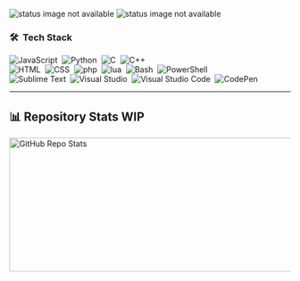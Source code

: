 ![status image not available](https://github-readme-stats.vercel.app/api?username=unknown81311&show_icons=true&theme=kacho_ga&hide_border=none&bg_color=00000000)
![status image not available](https://github-readme-stats.vercel.app/api/top-langs?username=unknown81311&theme=kacho_ga&hide_border=none&layout=compact&bg_color=00000000)

### 🛠 &nbsp;Tech Stack

![JavaScript](https://img.shields.io/badge/-JavaScript-A5443B?logo=javascript)&nbsp;
![Python](https://img.shields.io/badge/-Python-A5443B?style=flat&logo=python)&nbsp;
![C](https://img.shields.io/badge/-C-A5443B?style=flat&logo=C&logoColor=A8B9CC)&nbsp;
![C++](https://img.shields.io/badge/-C++-A5443B?style=flat&logo=C%2B%2B&logoColor=00599C)\
![HTML](https://img.shields.io/badge/-HTML-A5443B?style=flat&logo=HTML5)&nbsp;
![CSS](https://img.shields.io/badge/-CSS-A5443B?style=flat&logo=CSS3&logoColor=1572B6)&nbsp;
![php](https://img.shields.io/badge/-PHP-A5443B?logo=php)&nbsp;
![lua](https://img.shields.io/badge/-lua-A5443B?logo=lua)&nbsp;
![Bash](https://img.shields.io/badge/-GNU%20Bash-A5443B?logo=GNU%20Bash)&nbsp;
![PowerShell](https://img.shields.io/badge/-PowerShell-A5443B?logo=PowerShell)\
![Sublime Text](https://img.shields.io/badge/-Sublime%20Text-A5443B?logo=Sublime%20Text)&nbsp;
![Visual Studio](https://img.shields.io/badge/-Visual%20Studio-A5443B?logo=Visual%20Studio)&nbsp;
![Visual Studio Code](https://img.shields.io/badge/-Visual%20Studio%20Code-A5443B?logo=Visual%20Studio%20Code)&nbsp;
![CodePen](https://img.shields.io/badge/-CodePen-A5443B?logo=CodePen)&nbsp;

---

## 📊 Repository Stats WIP

<picture>
  <source media="(prefers-color-scheme: dark)" srcset="github-stats-dark.svg" />
  <source media="(prefers-color-scheme: light)" srcset="github-stats.svg" />
  <img
    alt="GitHub Repo Stats"
    src="github-stats.svg"
    width="600"
    height="240"
  />
</picture>

